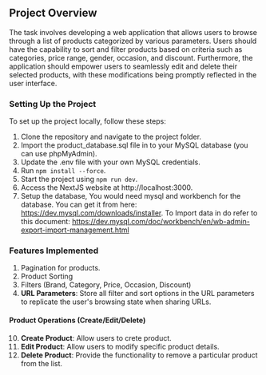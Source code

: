 ## Project Overview

The task involves developing a web application that allows users to browse through a list of products categorized by various parameters. Users should have the capability to sort and filter products based on criteria such as categories, price range, gender, occasion, and discount. Furthermore, the application should empower users to seamlessly edit and delete their selected products, with these modifications being promptly reflected in the user interface.


### Setting Up the Project

To set up the project locally, follow these steps:

1. Clone the repository and navigate to the project folder.
2. Import the product_database.sql file in to your MySQL database (you can use phpMyAdmin).
3. Update the .env file with your own MySQL credentials.
4. Run `npm install --force`.
5. Start the project using `npm run dev`.
6. Access the NextJS website at http://localhost:3000.
7. Setup the database, You would need mysql and workbench for the database. You can get it from here: https://dev.mysql.com/downloads/installer. To Import data in do refer to this document: https://dev.mysql.com/doc/workbench/en/wb-admin-export-import-management.html

### Features Implemented

1. Pagination for products.
2. Product Sorting
3. Filters (Brand, Category, Price, Occasion, Discount)
4. **URL Parameters**: Store all filter and sort options in the URL parameters to replicate the user's browsing state when sharing URLs.

#### Product Operations (Create/Edit/Delete)

10. **Create Product**: Allow users to crete product.
11. **Edit Product**: Allow users to modify specific product details.
12. **Delete Product**: Provide the functionality to remove a particular product from the list.